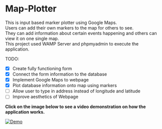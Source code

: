 # Map-Plotter
This is input based marker plotter using Google Maps.<br>
Users can add their own markers to the map for others to see.<br>
They can add information about certain events happening and others can view it on one single map.<br> 
This project used WAMP Server and phpmyadmin to execute the application.<br> 




TODO:
- [x] Create fully functioning form
- [x] Connect the form information to the database
- [x] Implement Google Maps to webpage
- [x] Plot database information onto map using markers
- [ ] Allow user to type in address instead of longitude and latitude
- [ ] Improve aesthetics of Webpage

**Click on the image below to see a video demonstration on how the application works.** 

[![Demo](https://i.imgur.com/0wrOVXm.png)](https://youtu.be/073-Q1ZL7X8)

